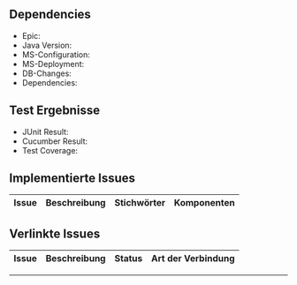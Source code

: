 ## Dependencies

* Epic: <!-- EPIC_PLACEHOLDER -->
* Java Version: <!-- JAVA_VERSION_PLACEHOLDER -->
* MS-Configuration: <!-- MS_CONFIGURATION_PLACEHOLDER -->
* MS-Deployment: <!-- MS_DEPLOYMENT_PLACEHOLDER -->
* DB-Changes: <!-- DB_CHANGES_PLACEHOLDER -->
* Dependencies: <!-- DEPENDENCIES_PLACEHOLDER -->

## Test Ergebnisse

* JUnit Result: <!-- JUNIT_RESULT_PLACEHOLDER -->
* Cucumber Result: <!-- CUCUMBER_RESULT_PLACEHOLDER -->
* Test Coverage: <!-- COVERAGE_PLACEHOLDER -->

## Implementierte Issues

| Issue | Beschreibung | Stichwörter | Komponenten |
|-------|--------------|-------------|-------------|
<!-- IMPLEMENTED_ISSUES_PLACEHOLDER -->

## Verlinkte Issues

| Issue | Beschreibung | Status | Art der Verbindung |
|-------|--------------|--------|--------------------|
<!-- IMPLEMENTED_LINKED_ISSUES_PLACEHOLDER -->

---
